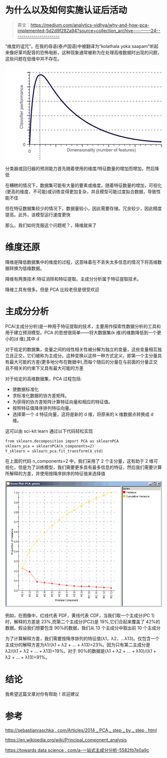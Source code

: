 # 为什么以及如何实施认证后活动

> 原文：<https://medium.com/analytics-vidhya/why-and-how-pca-implemented-5d2d9f282a94?source=collection_archive---------24----------------------->

“维度的诅咒”，在我的母语(泰卢固语)中被翻译为“kolathala yoka saapam”听起来像好莱坞配音的恐怖电影，这种现象通常被称为在处理高维数据时出现的问题，这些问题在低维中并不存在。

![](img/cc3abd80b9cc15de31bfb452497a6627.png)

分类器或回归器的预测能力首先随着使用的维度/特征数量的增加而增加，然后降低

在糟糕的情况下，数据集可能有大量的要素或维度。随着特征数量的增加，可视化(更高的维度，不可能)或训练变得更加复杂，并且模型可能过度拟合数据，导致性能不佳

但在特征数据集较少的情况下，数据量较小，因此需要存储。冗余较少，因此精度提高。此外，该模型运行速度更快

那么，我们如何克服这个问题呢？，降维就来了

# 维度还原

降维是降低数据集中的维度的过程，这意味着在不丢失太多信息的情况下将高维数据转换为低维数据。

降维有两类技术:特征消除和特征提取。主成分分析属于特征提取技术。

降维工具有很多。但是 PCA 比较老但是很受欢迎

# 主成分分析

PCA(主成分分析)是一种用于特征提取的技术，主要用作探索性数据分析的工具和用于建立预测模型。PCA 的思想很简单——将大数据集(k 维)的维数降低到一个更小的(d 维),其中 d

对于给定的数据集，变量之间的线性相关性被分解为独立的变量，这些变量相互独立且正交，它们被称为主成分。这种变换以这样一种方式定义，即第一个主分量具有最大可能的方差(更多地分布在数据中),而每个随后的分量在与前面的分量正交且不相关的约束下又具有最大可能的方差

对于给定的高维数据集，PCA 过程包括:

*   使数据标准化
*   求标准化数据的协方差矩阵。
*   为获得的协方差矩阵计算特征向量和相应的特征值。
*   按照特征值降序排列特征向量。
*   选择第一个 d 特征向量，这将是新的 d 维，将原来的 k 维数据点转换成 d 维。

这可以由 sci-kit learn 通过以下代码轻松实现

```
from sklearn.decomposition import PCA as sklearnPCA
sklearn_pca = sklearnPCA(n_components=2)
Y_sklearn = sklearn_pca.fit_transform(X_std)
```

在上面的代码 n_components=2 中，我们采用了 2 个主分量，这有助于 2 维可视化，但是为了训练模型，我们需要更多具有最多信息的特征，然后我们需要计算所解释的方差，并使用按降序排序的特征值来选择值

![](img/8687f287c61280e58a59734bf76b79f7.png)

例如，在图像中，红线代表 PDF，黄线代表 CDF，当我们取一个主成分(PC 1)时，解释的方差是 23%,而第二个主成分(PC2)是 19%,它们合起来覆盖了 42%的数据。假设我们想要包含 90%的数据，我们从 13 个主成分中取出前 10 个主成分

为了计算解释方差，我们需要按降序排列的特征值(λ1，λ2，…λ13)。仅包含一个主成分的解释方差为λ1/(λ1 + λ2 + … + λ13)=23%。因为只有第二主成分是λ2/(λ1 + λ2 + … + λ13)=19%。对于 90%的数据是(λ1 + λ2 + … + λ10)/(λ1 + λ2 + … + λ13)=91%。

# 结论

我希望这篇文章对你有帮助！欢迎建议

# 参考

[http://sebastianraschka . com/Articles/2014 _ PCA _ step _ by _ step . html](http://sebastianraschka.com/Articles/2014_pca_step_by_step.html)

https://en.wikipedia.org/wiki/Principal_component_analysis

[https://towards data science . com/a-一站式主成分分析-5582fb7e0a9c](https://towardsdatascience.com/a-one-stop-shop-for-principal-component-analysis-5582fb7e0a9c)